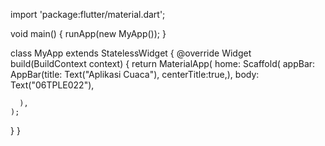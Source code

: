 import 'package:flutter/material.dart';

void main()
{
  runApp(new MyApp());
}

class MyApp extends StatelessWidget {
  @override
  Widget build(BuildContext context) {
    return MaterialApp(
      home: Scaffold(
        appBar: AppBar(title: Text("Aplikasi Cuaca"),
        centerTitle:true,),
        body: Text("06TPLE022"),

      ),
    );
  }
}
